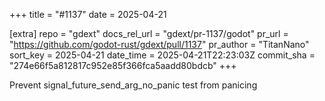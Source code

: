 +++
title = "#1137"
date = 2025-04-21

[extra]
repo = "gdext"
docs_rel_url = "gdext/pr-1137/godot"
pr_url = "https://github.com/godot-rust/gdext/pull/1137"
pr_author = "TitanNano"
sort_key = 2025-04-21
date_time = 2025-04-21T22:23:03Z
commit_sha = "274e66f5a812817c952e85f366fca5aadd80bdcb"
+++

Prevent signal_future_send_arg_no_panic test from panicing
